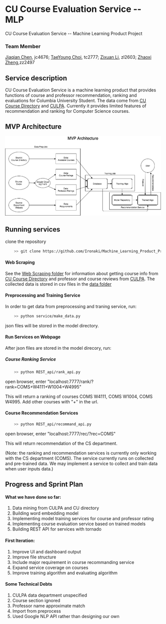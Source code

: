 # CU Course Evaluation Service -- MLP
CU Course Evaluation Service -- Machine Learning Product Project

### Team Member
[Jiaqian Chen](https://github.com/Achyles), jc4676;
[TaeYoung Choi](https://github.com/taeyoung-choi), tc2777;
[Zixuan Li](https://github.com/Ironaki), zl2603;
[Zhaoxi Zheng](https://github.com/zhengzhaoxisysu),zz2497

## Service description

CU Course Evaluation Service is a machine learning product that provides functions of course and professor recommendation, ranking and evaluations for Columbia University Student. The data come from [CU Course Directory](http://www.columbia.edu/cu/bulletin/uwb/) and  [CULPA](http://culpa.info/). Currently it provides limited features of recommendation and ranking for Computer Science courses.

## MVP Architecture
![MVP Architecture](./data/mvp.png)

## Running services

clone the repository

``` bash
    >> git clone https://github.com/Ironaki/Machine_Learning_Product_Project.git
```

#### Web Scraping 
See the [Web Scraping folder](./Web_Scraping) for information about getting course info from [CU Course Directory](http://www.columbia.edu/cu/bulletin/uwb/) and professor and course reviews from [CULPA](http://culpa.info/). The collected data is stored in csv files in the [data folder](./data)

#### Preprocessing and Training Service

In order to get data from preprocessing and traning service, run:

``` bash
    >> python service/make_data.py
```

json files will be stored in the model directory.

#### Run Services on Webpage

After json files are stored in the model direcory, run:

##### Course Ranking Service

``` bash
    >> python REST_api/rank_api.py
```

open browser, enter "localhost:7777/rank/?rank=COMS+W4111+W1004+W4995"

This will return a ranking of courses COMS W4111, COMS W1004, COMS W4995. Add other courses with "+" in the url.

#### Course Recommendation Services

``` bash
    >> python REST_api/recommand_api.py
```

open browser, enter "localhost:7777/rec/?rec=COMS"

This will return recommendation of the CS department.

(Note: the ranking and recommendation services is currently only working with the CS department (COMS).
The service currently runs on collected and pre-trained data. We may implement a service to collect and train data when user inputs data.)

## Progress and Sprint Plan

#### What we have done so far:

1. Data mining from CULPA and CU directory
2. Building word embedding model
3. Implementing model training services for course and professor rating
4. Implementing course evaluation service based on trained models
5. Building REST API for services with tornado

#### First Iteration:

1. Improve UI and dashboard output
2. Improve file structure
3. Include major requirement in course recommanding service
4. Expand service coverage on courses
5. Improve training algorithm and evaluating algorithm

#### Some Technical Debts

1. CULPA data department unspecified
2. Course section ignored
3. Professor name approximate match
4. Import from preprocess
5. Used Google NLP API rather than designing our own
